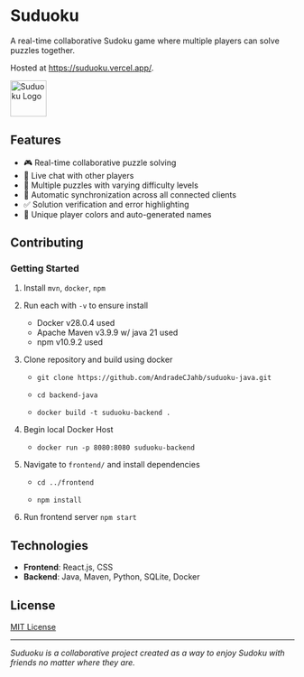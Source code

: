 # Suduoku

A real-time collaborative Sudoku game where multiple players can solve puzzles together.

Hosted at https://suduoku.vercel.app/.

<img src="./frontend/public/favicon.ico" alt="Suduoku Logo" width="64" height="64">

## Features

- 🎮 Real-time collaborative puzzle solving
- 💬 Live chat with other players
- 🧩 Multiple puzzles with varying difficulty levels
- 🔄 Automatic synchronization across all connected clients
- ✅ Solution verification and error highlighting
- 🎨 Unique player colors and auto-generated names

## Contributing

### Getting Started

1. Install `mvn`, `docker`, `npm`

2. Run each with `-v` to ensure install

    - Docker v28.0.4 used
    - Apache Maven v3.9.9 w/ java 21 used
    - npm v10.9.2 used

3. Clone repository and build using docker

    -   `git clone https://github.com/AndradeCJahb/suduoku-java.git`

    -   `cd backend-java`

    -   `docker build -t suduoku-backend .`

4. Begin local Docker Host

    -   `docker run -p 8080:8080 suduoku-backend`

5. Navigate to `frontend/` and install dependencies

    -   `cd ../frontend`

    -   `npm install`

6. Run frontend server `npm start`

## Technologies

- **Frontend**: React.js, CSS
- **Backend**: Java, Maven, Python, SQLite, Docker

## License

[MIT License](LICENSE)

---

*Suduoku is a collaborative project created as a way to enjoy Sudoku with friends no matter where they are.*
